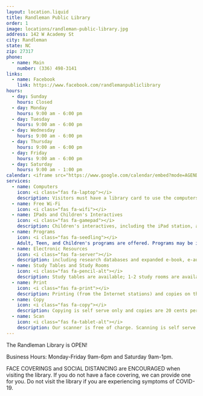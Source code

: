```yaml
---
layout: location.liquid
title: Randleman Public Library
order: 1
image: locations/randleman-public-library.jpg
address: 142 W Academy St
city: Randleman
state: NC
zip: 27317
phone: 
  - name: Main
    number: (336) 498-3141
links: 
  - name: Facebook
    link: https://www.facebook.com/randlemanpubliclibrary
hours: 
  - day: Sunday
    hours: Closed
  - day: Monday
    hours: 9:00 am - 6:00 pm
  - day: Tuesday
    hours: 9:00 am - 6:00 pm
  - day: Wednesday
    hours: 9:00 am - 6:00 pm
  - day: Thursday
    hours: 9:00 am - 6:00 pm
  - day: Friday
    hours: 9:00 am - 6:00 pm
  - day: Saturday
    hours: 9:00 am - 1:00 pm
calendar: <iframe src="https://www.google.com/calendar/embed?mode=AGENDA&amp;height=400&amp;wkst=2&amp;bgcolor=%23FFFFFF&amp;src=kq53bellrkr7o93rb3ccpp66j8%40group.calendar.google.com&amp;color=%237A367A&amp;ctz=America%2FNew_York" style=" border-width:0 " width="480" height="400" frameborder="0" scrolling="no"></iframe>
services: 
  - name: Computers
    icon: <i class="fas fa-laptop"></i>
    description: Visitors must have a library card to use the computers. There are 6 computers available for public use for adults and children 11 years and older. Children 10 and under may use the computer only if an adult sits with them. Computer users may bring one (1) helper only to assist with using the computer. Unfortunately, staff are unable to provide up close computer assistance at this time. Use is limited to 60 minutes per day and availability is on a first come, first served basis. Computers shut down 30 minutes before closing.
  - name: Free Wi-Fi
    icon: <i class="fas fa-wifi"></i>
  - name: IPads and Children's Interactives
    icon: <i class="fas fa-gamepad"></i>
    description: Children's interactives, including the iPad station, are not available at this time.
  - name: Programs
    icon: <i class="fas fa-seedling"></i>
    Adult, Teen, and Children's programs are offered. Programs may be in-person, take home, or virtual. See the "Programming" tab for more information. (Note: as supplies are limited, we do not offer these programs for daycares or groups.)
  - name: Electronic Resources
    icon: <i class="fas fa-server"></i>
    description: including research databases and expanded e-book, e-audiobook, and e-magazine collections
  - name: Study Tables and Study Rooms
    icon: <i class="fas fa-pencil-alt"></i>
    description: Study tables are available; 1-2 study rooms are available on a first come, first served basis. Study rooms have a time limit and usage limitations apply. A valid Randolph County Library card in good standing is required for use of the study rooms.
  - name: Print
    icon: <i class="fas fa-print"></i>
    description: Printing (from the Internet stations) and copies on the copier are available in black and white and color. Copies are 20 cents per copy (a two sided document will count as 2 copies).
  - name: Copy
    icon: <i class="fas fa-copy"></i>
    description: Copying is self serve only and copies are 20 cents per page. You must bring correct change; machine will provide change for $1 bills. The copier shuts down 30 minutes before closing.
  - name: Scan
    icon: <i class="fas fa-tablet-alt"></i>
    description: Our scanner is free of charge. Scanning is self serve only. The scanner shuts down 30 minutes before closing.
---
```


The Randleman Library is OPEN!

Business Hours: Monday-Friday 9am-6pm and Saturday 9am-1pm. 

FACE COVERINGS and SOCIAL DISTANCING are ENCOURAGED when visiting the library. If you do not have a face covering, we can provide one for you.
Do not visit the library if you are experiencing symptoms of COVID-19.